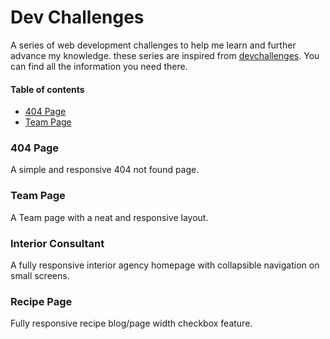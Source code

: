 # Dev Challenges

A series of web development challenges to help me learn and further advance my knowledge.
these series are inspired from [devchallenges](https://devchallenges.io/). You can find all the information you need there.

#### Table of contents

- [404 Page](#404-page)
- [Team Page](#team-page)

### 404 Page

A simple and responsive 404 not found page.

### Team Page

A Team page with a neat and responsive layout.

### Interior Consultant

A fully responsive interior agency homepage with collapsible navigation on small screens.

### Recipe Page

Fully responsive recipe blog/page width checkbox feature.

